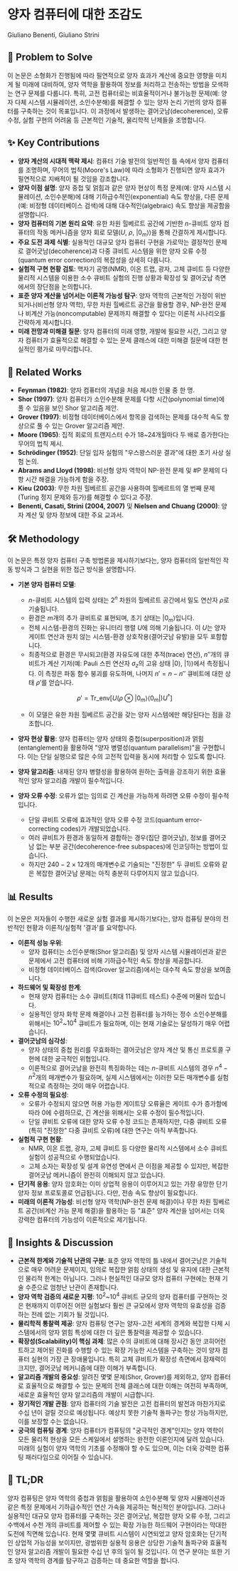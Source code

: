 # 양자 컴퓨터에 대한 조감도

Giuliano Benenti, Giuliano Strini

## 🧩 Problem to Solve

이 논문은 소형화가 진행됨에 따라 필연적으로 양자 효과가 계산에 중요한 영향을 미치게 될 미래에 대비하여, 양자 역학을 활용하여 정보를 처리하고 전송하는 방법을 모색하는 연구 문제를 다룹니다. 특히, 고전 컴퓨터로는 비효율적이거나 불가능한 문제(예: 양자 다체 시스템 시뮬레이션, 소인수분해)를 해결할 수 있는 양자 논리 기반의 양자 컴퓨터를 구축하는 것이 목표입니다. 이 과정에서 발생하는 결어긋남(decoherence), 오류 수정, 실험 구현의 어려움 등 근본적인 기술적, 물리학적 난제들을 조명합니다.

## ✨ Key Contributions

- **양자 계산의 시대적 맥락 제시**: 컴퓨터 기술 발전의 일반적인 틀 속에서 양자 컴퓨터를 조명하며, 무어의 법칙(Moore's Law)에 따라 소형화가 진행되면 양자 효과가 필연적으로 지배적이 될 것임을 강조합니다.
- **양자 이점 설명**: 양자 중첩 및 얽힘과 같은 양자 현상이 특정 문제(예: 양자 시스템 시뮬레이션, 소인수분해)에 대해 기하급수적인(exponential) 속도 향상을, 다른 문제(예: 비정형 데이터베이스 검색)에 대해 대수적인(algebraic) 속도 향상을 제공함을 설명합니다.
- **양자 컴퓨터의 기본 원리 요약**: 유한 차원 힐베르트 공간에 기반한 $n$-큐비트 양자 컴퓨터의 작동 메커니즘을 양자 회로 모델($U$, $\rho$, $|0_m\rangle$)을 통해 간결하게 제시합니다.
- **주요 도전 과제 식별**: 실용적인 대규모 양자 컴퓨터 구현을 가로막는 결정적인 문제로 결어긋남(decoherence)과 다중 큐비트 시스템을 위한 양자 오류 수정(quantum error correction)의 복잡성을 상세히 다룹니다.
- **실험적 구현 현황 검토**: 핵자기 공명(NMR), 이온 트랩, 광자, 고체 큐비트 등 다양한 물리적 시스템을 이용한 소수 큐비트 실험의 진행 상황과 확장성 및 결어긋남 측면에서의 장단점을 논의합니다.
- **표준 양자 계산을 넘어서는 이론적 가능성 탐구**: 양자 역학의 근본적인 가정이 위반되거나(비선형 양자 역학), 무한 차원 힐베르트 공간을 활용할 경우, NP-완전 문제나 비계산 가능(noncomputable) 문제까지 해결할 수 있다는 이론적 시나리오를 간략하게 제시합니다.
- **미래 전망과 미해결 질문**: 양자 컴퓨터의 미래 영향, 개발에 필요한 시간, 그리고 양자 컴퓨터가 효율적으로 해결할 수 있는 문제 클래스에 대한 미해결 질문에 대한 현실적인 평가로 마무리합니다.

## 📎 Related Works

- **Feynman (1982)**: 양자 컴퓨터의 개념을 처음 제시한 인물 중 한 명.
- **Shor (1997)**: 양자 컴퓨터가 소인수분해 문제를 다항 시간(polynomial time)에 풀 수 있음을 보인 Shor 알고리즘 제안.
- **Grover (1997)**: 비정형 데이터베이스에서 항목을 검색하는 문제를 대수적 속도 향상으로 풀 수 있는 Grover 알고리즘 제안.
- **Moore (1965)**: 집적 회로의 트랜지스터 수가 18~24개월마다 두 배로 증가한다는 무어의 법칙 제시.
- **Schrödinger (1952)**: 단일 입자 실험의 "우스꽝스러운 결과"에 대한 초기 사상 실험 논의.
- **Abrams and Lloyd (1998)**: 비선형 양자 역학이 NP-완전 문제 및 #P 문제의 다항 시간 해결을 가능하게 함을 주장.
- **Kieu (2003)**: 무한 차원 힐베르트 공간을 사용하여 힐베르트의 열 번째 문제(Turing 정지 문제와 등가)를 해결할 수 있다고 주장.
- **Benenti, Casati, Strini (2004, 2007)** 및 **Nielsen and Chuang (2000)**: 양자 계산 및 양자 정보에 대한 주요 교과서.

## 🛠️ Methodology

이 논문은 특정 양자 컴퓨터 구축 방법론을 제시하기보다는, 양자 컴퓨터의 일반적인 작동 방식과 그 실현을 위한 접근 방식을 설명합니다.

- **기본 양자 컴퓨터 모델**:

  - $n$-큐비트 시스템의 입력 상태는 $2^n$ 차원의 힐베르트 공간에서 밀도 연산자 $\rho$로 기술됩니다.
  - 환경은 $m$개의 추가 큐비트로 표현되며, 초기 상태는 $|0_m\rangle$입니다.
  - 전체 시스템-환경의 진화는 유니터리 행렬 $U$에 의해 기술됩니다. 이 $U$는 양자 게이트 연산과 원치 않는 시스템-환경 상호작용(결어긋남 유발)을 모두 포함합니다.
  - 최종적으로 환경은 무시되고(환경 자유도에 대한 추적(trace) 연산), $n''$개의 큐비트가 계산 기저(예: Pauli 스핀 연산자 $\sigma_z$의 고유 상태 $|0\rangle$, $|1\rangle$)에서 측정됩니다. 이 측정은 파동 함수 붕괴를 유도하며, 나머지 $n' = n - n''$ 큐비트에 대한 상태 $\rho'$를 얻습니다.

  $$ \rho' = \text{Tr}\_{\text{env}}\left[ U (\rho \otimes |0_m\rangle\langle 0_m|) U^\dagger \right] $$

  - 이 모델은 유한 차원 힐베르트 공간을 갖는 양자 시스템에만 해당된다는 점을 강조합니다.

- **양자 현상 활용**: 양자 컴퓨터는 양자 상태의 중첩(superposition)과 얽힘(entanglement)을 활용하여 "양자 병렬성(quantum parallelism)"을 구현합니다. 이는 단일 실행으로 많은 수의 고전적 입력을 동시에 처리할 수 있도록 합니다.

- **양자 알고리즘**: 내재된 양자 병렬성을 활용하여 원하는 출력을 강조하기 위한 효율적인 양자 알고리즘 개발이 필수적입니다.

- **양자 오류 수정**: 오류가 없는 임의로 긴 계산을 가능하게 하려면 오류 수정이 필수적입니다.
  - 단일 큐비트 오류에 효과적인 양자 오류 수정 코드(quantum error-correcting codes)가 개발되었습니다.
  - 여러 큐비트가 환경과 동일하게 결합하는 경우(집단 결어긋남), 정보를 결어긋남 없는 부분 공간(decoherence-free subspaces)에 인코딩하는 방법이 있습니다.
  - 하지만 $240 - 2 \times 12$개의 매개변수로 기술되는 "진정한" 두 큐비트 오류와 같은 복잡한 결어긋남 문제는 아직 충분히 다루어지지 않고 있습니다.

## 📊 Results

이 논문은 저자들이 수행한 새로운 실험 결과를 제시하기보다는, 양자 컴퓨팅 분야의 전반적인 현황과 이론적/실험적 '결과'를 요약합니다.

- **이론적 성능 우위**:
  - 양자 컴퓨터는 소인수분해(Shor 알고리즘) 및 양자 시스템 시뮬레이션과 같은 문제에서 고전 컴퓨터에 비해 기하급수적인 속도 향상을 제공합니다.
  - 비정형 데이터베이스 검색(Grover 알고리즘)에서는 대수적 속도 향상을 보여줍니다.
- **하드웨어 및 확장성 한계**:
  - 현재 양자 컴퓨터는 소수 큐비트(최대 11큐비트 테스트) 수준에 머물러 있습니다.
  - 실용적인 양자 화학 문제 해결이나 고전 컴퓨터를 능가하는 정수 소인수분해를 위해서는 $10^2$~$10^4$ 큐비트가 필요하며, 이는 현재 기술로는 달성하기 매우 어렵습니다.
- **결어긋남의 심각성**:
  - 양자 상태의 중첩 원리를 무효화하는 결어긋남은 양자 계산 및 통신 프로토콜 구현에 대한 궁극적인 위협입니다.
  - 이론적으로 결어긋남을 완전히 특징화하는 데는 $n$-큐비트 시스템의 경우 $n^4 - n^2$개의 매개변수가 필요하며, 실제 시스템에서는 이러한 모든 매개변수를 실험적으로 측정하는 것이 매우 어렵습니다.
- **오류 수정의 필요성**:
  - 오류가 수정되지 않으면 허용 가능한 게이트당 오류율은 게이트 수가 증가함에 따라 0에 수렴하므로, 긴 계산을 위해서는 오류 수정이 필수적입니다.
  - 단일 큐비트 오류에 대한 양자 오류 수정 코드는 존재하지만, 다중 큐비트 오류(특히 "진정한" 다중 큐비트 오류)에 대한 연구는 아직 부족합니다.
- **실험적 구현 현황**:
  - NMR, 이온 트랩, 광자, 고체 큐비트 등 다양한 물리적 시스템에서 소수 큐비트 실험이 성공적으로 수행되었습니다.
  - 고체 소자는 확장성 및 설계 유연성 면에서 큰 이점을 제공할 수 있지만, 복잡한 결어긋남 메커니즘이 완전히 이해되지 않고 있습니다.
- **단기적 응용**: 양자 암호화는 이미 상업적 응용이 이루어지고 있는 가장 유망한 단기 양자 정보 프로토콜로 언급됩니다. 다만, 전송 속도 향상이 필요합니다.
- **미래의 이론적 가능성**: 비선형 양자 역학(NP-완전 문제 해결)이나 무한 차원 힐베르트 공간(비계산 가능 문제 해결)을 활용하는 등 "표준" 양자 계산을 넘어서는 더욱 강력한 컴퓨터의 가능성이 이론적으로 제기됩니다.

## 🧠 Insights & Discussion

- **근본적 한계와 기술적 난관의 구분**: 표준 양자 역학의 틀 내에서 결어긋남은 기술적으로 매우 어려운 문제이지, 임의로 복잡한 얽힘 상태의 생성 및 유지에 대한 근본적인 물리적 한계는 아닙니다. 그러나 현실적인 대규모 양자 컴퓨터 구현에는 현재 기술 수준으로 엄청난 난관이 존재합니다.
- **양자 역학 검증의 새로운 지평**: $10^2$~$10^4$ 큐비트 규모의 양자 컴퓨터를 구현하는 것은 현재까지 이루어진 어떤 실험보다 훨씬 큰 규모에서 양자 역학의 유효성을 검증하는 전례 없는 기회가 될 것입니다.
- **물리학적 통찰력 제공**: 양자 컴퓨팅 연구는 양자-고전 세계의 경계와 복잡한 다체 시스템에서의 양자 얽힘 특성에 대한 더 깊은 통찰력을 제공할 수 있습니다.
- **확장성(Scalability)이 핵심 과제**: 많은 수의 큐비트에 대해 장시간 동안 코히어런트하고 제어된 진화를 수행할 수 있는 확장 가능한 시스템을 구축하는 것이 양자 컴퓨터 실현의 가장 큰 장애물입니다. 특히 고체 큐비트가 확장성 측면에서 잠재력이 크지만, 결어긋남 메커니즘에 대한 이해가 부족합니다.
- **알고리즘 개발의 중요성**: 알려진 몇몇 문제(Shor, Grover)를 제외하고, 양자 컴퓨터로 효율적으로 해결할 수 있는 문제의 전체 클래스에 대한 이해는 여전히 부족하며, 새로운 효율적인 양자 알고리즘의 개발이 시급합니다.
- **장기적인 개발 관점**: 양자 컴퓨터의 기술 발전은 고전 컴퓨터의 발전과 마찬가지로 수십 년이 걸릴 것으로 예상됩니다. 예상치 못한 기술적 돌파구는 항상 가능하지만, 이를 보장할 수는 없습니다.
- **궁극의 컴퓨팅 경계**: 양자 컴퓨터가 컴퓨팅의 "궁극적인 경계"인지는 양자 역학이 모든 물리적 현상을 모든 스케일에서 설명하는 완전한 이론인지에 달려 있습니다. 미래의 실험이 양자 역학의 기초를 수정해야 할 수도 있으며, 이는 더욱 강력한 컴퓨팅 패러다임으로 이어질 수 있습니다.

## 📌 TL;DR

양자 컴퓨팅은 양자 역학의 중첩과 얽힘을 활용하여 소인수분해 및 양자 시뮬레이션과 같은 특정 문제에서 기하급수적인 연산 가속을 제공하는 혁신적인 분야입니다. 그러나 실용적인 대규모 양자 컴퓨터를 구축하는 것은 결어긋남, 복잡한 양자 오류 수정, 그리고 수백에서 수천 개의 큐비트를 제어할 수 있는 확장 가능한 하드웨어 구현이라는 막대한 도전에 직면해 있습니다. 현재 몇몇 큐비트 시스템이 시연되었고 양자 암호화는 단기적인 상업적 가능성을 보이지만, 광범위한 실용적 응용은 상당한 기술적 돌파구와 효율적인 양자 알고리즘 개발이 필요한 수십 년 후의 일이 될 것입니다. 이 연구 분야는 또한 기초 양자 역학의 경계를 탐구하고 검증하는 데 중요한 역할을 합니다.
